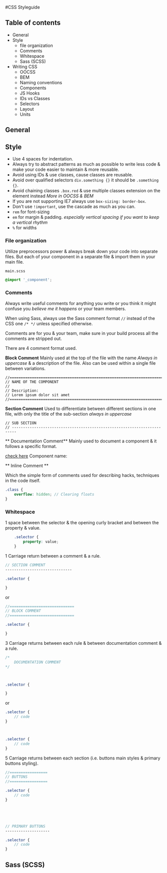 #CSS Styleguide


## Table of contents

* General
* Style
    * file organization
    * Comments
    * Whitespace
    * Sass (SCSS)
* Writing CSS
    * OOCSS
    * BEM
    * Naming conventions
    * Components
    * JS Hooks
    * IDs vs Classes
    * Selectors
    * Layout
    * Units

## General

## Style

* Use 4 spaces for indentation.
* Always try to abstract patterns as much as possible to write less code & make your code easier to maintain & more reusable.
* Avoid using IDs & use classes, cause classes are reusable.
* Avoid over qualified selectors `div.something {}` it should be `.something {}`.
* Avoid chaining classes `.box.red` & use multiple classes extension on the element instead _More in OOCSS & BEM_
* If you are not supporting IE7 always use `box-sizing: border-box`.
* Don't use `!important`, use the cascade as much as you can.
* `rem` for font-sizing
* `em` for margin & padding. _especially vertical spacing if you want to keep a vertical rhythm_
* `%` for widths

### File organization

Utilize preprocessors power & always break down your code into separate files. But each of your component in a separate file & import them in your main file.

`main.scss`

```scss
@import '_component';
```

### Comments

Always write useful comments for anything you write or you think it might confuse you _believe me it happens_ or your team members.

When using Sass, always use the Sass comment format `//` instead of the CSS one `/* */` unless specified otherwise.

Comments are for you & your team, make sure in your build process all the comments are stripped out.

There are 4 comment format used.

**Block Comment**
Mainly used at the top of the file with the name _Always in uppercase_ & a description of the file. Also can be used within a single file between variations.

    //=========================================================================
    // NAME OF THE COMPONENT
    //
    // Description:
    // Lorem ipsum dolor sit amet
    //=========================================================================


**Section Comment**
Used to differentiate between different sections in one file, with only the title of the sub-section _always in uppercase_

    // SUB SECTION
    // ------------------------------------------------------------------------


** Documentation Comment**
Mainly used to document a component & it follows a specific format.

[check here](https://github.com/nopr/sassdown)
Component name:

** Inline Comment **

Which the simple form of comments used for describing hacks, techniques in the code itself.

```scss
.class {
    overflow: hidden; // Clearing floats
}
```

### Whitespace

1 space between the selector & the opening curly bracket and between the property & value.

```scss
    .selector {
        property: value;
    }
```

1 Carriage return between a comment & a rule.

```scss
// SECTION COMMENT
------------------------------

.selector {

}
```

or

```scss
//=============================
// BLOCK COMMENT
//=============================

.selector {

}
```

3 Carriage returns between each rule & between documentation comment & a rule.

```scss
/*
    DOCUMENTATION COMMENT
*/



.selector {

}
```

or

```scss
.selector {
    // code
}



.selector {
    // code
}
```

5 Carriage returns between each section (i.e. buttons main styles & primary buttons styling).

```scss
//=================
// BUTTONS
//=================

.selector {
    // code
}





// PRIMARY BUTTONS
--------------------

.selector {
    // code
}
```

## Sass (SCSS)
